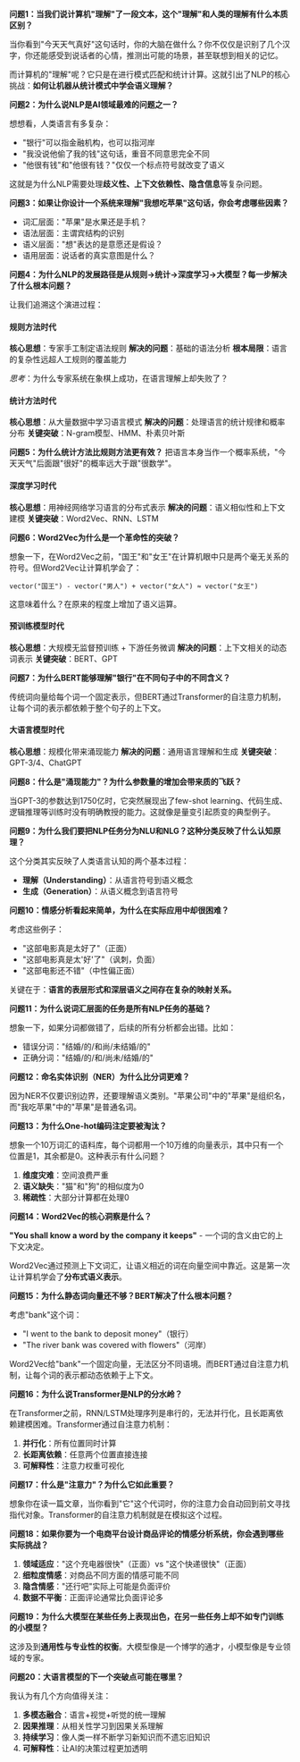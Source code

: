 **问题1：当我们说计算机"理解"了一段文本，这个"理解"和人类的理解有什么本质区别？**

当你看到"今天天气真好"这句话时，你的大脑在做什么？你不仅仅是识别了几个汉字，你还能感受到说话者的心情，推测出可能的场景，甚至联想到相关的记忆。

而计算机的"理解"呢？它只是在进行模式匹配和统计计算。这就引出了NLP的核心挑战：**如何让机器从统计模式中学会语义理解？**

**问题2：为什么说NLP是AI领域最难的问题之一？**

想想看，人类语言有多复杂：
- "银行"可以指金融机构，也可以指河岸
- "我没说他偷了我的钱"这句话，重音不同意思完全不同
- "他很有钱"和"他很有钱？"仅仅一个标点符号就改变了语义

这就是为什么NLP需要处理**歧义性、上下文依赖性、隐含信息**等复杂问题。

**问题3：如果让你设计一个系统来理解"我想吃苹果"这句话，你会考虑哪些因素？**

- 词汇层面："苹果"是水果还是手机？
- 语法层面：主谓宾结构的识别
- 语义层面："想"表达的是意愿还是假设？
- 语用层面：说话者的真实意图是什么？


**问题4：为什么NLP的发展路径是从规则→统计→深度学习→大模型？每一步解决了什么根本问题？**

让我们追溯这个演进过程：

#### 规则方法时代
**核心思想**：专家手工制定语法规则
**解决的问题**：基础的语法分析
**根本局限**：语言的复杂性远超人工规则的覆盖能力

*思考*：为什么专家系统在象棋上成功，在语言理解上却失败了？

#### 统计方法时代
**核心思想**：从大量数据中学习语言模式
**解决的问题**：处理语言的统计规律和概率分布
**关键突破**：N-gram模型、HMM、朴素贝叶斯

**问题5：为什么统计方法比规则方法更有效？**
把语言本身当作一个概率系统，"今天天气"后面跟"很好"的概率远大于跟"很数学"。

#### 深度学习时代
**核心思想**：用神经网络学习语言的分布式表示
**解决的问题**：语义相似性和上下文建模
**关键突破**：Word2Vec、RNN、LSTM

**问题6：Word2Vec为什么是一个革命性的突破？**

想象一下，在Word2Vec之前，"国王"和"女王"在计算机眼中只是两个毫无关系的符号。但Word2Vec让计算机学会了：
```
vector("国王") - vector("男人") + vector("女人") ≈ vector("女王")
```

这意味着什么？在原来的程度上增加了语义运算。

#### 预训练模型时代
**核心思想**：大规模无监督预训练 + 下游任务微调
**解决的问题**：上下文相关的动态词表示
**关键突破**：BERT、GPT

**问题7：为什么BERT能够理解"银行"在不同句子中的不同含义？**

传统词向量给每个词一个固定表示，但BERT通过Transformer的自注意力机制，让每个词的表示都依赖于整个句子的上下文。

#### 大语言模型时代
**核心思想**：规模化带来涌现能力
**解决的问题**：通用语言理解和生成
**关键突破**：GPT-3/4、ChatGPT

**问题8：什么是"涌现能力"？为什么参数量的增加会带来质的飞跃？**

当GPT-3的参数达到1750亿时，它突然展现出了few-shot learning、代码生成、逻辑推理等训练时没有明确教授的能力。这就像是量变引起质变的典型例子。

**问题9：为什么我们要把NLP任务分为NLU和NLG？这种分类反映了什么认知原理？**

这个分类其实反映了人类语言认知的两个基本过程：
- **理解（Understanding）**：从语言符号到语义概念
- **生成（Generation）**：从语义概念到语言符号

**问题10：情感分析看起来简单，为什么在实际应用中却很困难？**

考虑这些例子：
- "这部电影真是太好了"（正面）
- "这部电影真是太'好'了"（讽刺，负面）
- "这部电影还不错"（中性偏正面）

关键在于：**语言的表层形式和深层语义之间存在复杂的映射关系。**

**问题11：为什么说词汇层面的任务是所有NLP任务的基础？**

想象一下，如果分词都做错了，后续的所有分析都会出错。比如：
- 错误分词："结婚/的/和尚/未结婚/的"
- 正确分词："结婚/的/和/尚未/结婚/的"

**问题12：命名实体识别（NER）为什么比分词更难？**

因为NER不仅要识别边界，还要理解语义类别。"苹果公司"中的"苹果"是组织名，而"我吃苹果"中的"苹果"是普通名词。

**问题13：为什么One-hot编码注定要被淘汰？**

想象一个10万词汇的语料库，每个词都用一个10万维的向量表示，其中只有一个位置是1，其余都是0。这种表示有什么问题？

1. **维度灾难**：空间浪费严重
2. **语义缺失**："猫"和"狗"的相似度为0
3. **稀疏性**：大部分计算都在处理0

**问题14：Word2Vec的核心洞察是什么？**

**"You shall know a word by the company it keeps"** - 一个词的含义由它的上下文决定。

Word2Vec通过预测上下文词汇，让语义相近的词在向量空间中靠近。这是第一次让计算机学会了**分布式语义表示**。

**问题15：为什么静态词向量还不够？BERT解决了什么根本问题？**

考虑"bank"这个词：
- "I went to the bank to deposit money"（银行）
- "The river bank was covered with flowers"（河岸）

Word2Vec给"bank"一个固定向量，无法区分不同语境。而BERT通过自注意力机制，让每个词的表示都动态依赖于上下文。

**问题16：为什么说Transformer是NLP的分水岭？**

在Transformer之前，RNN/LSTM处理序列是串行的，无法并行化，且长距离依赖建模困难。Transformer通过自注意力机制：

1. **并行化**：所有位置同时计算
2. **长距离依赖**：任意两个位置直接连接
3. **可解释性**：注意力权重可视化

**问题17：什么是"注意力"？为什么它如此重要？**

想象你在读一篇文章，当你看到"它"这个代词时，你的注意力会自动回到前文寻找指代对象。Transformer的自注意力机制就是在模拟这个过程。

**问题18：如果你要为一个电商平台设计商品评论的情感分析系统，你会遇到哪些实际挑战？**

1. **领域适应**："这个充电器很快"（正面）vs "这个快递很快"（正面）
2. **细粒度情感**：对商品不同方面的情感可能不同
3. **隐含情感**："还行吧"实际上可能是负面评价
4. **数据不平衡**：正面评论通常比负面评论多

**问题19：为什么大模型在某些任务上表现出色，在另一些任务上却不如专门训练的小模型？**

这涉及到**通用性与专业性的权衡**。大模型像是一个博学的通才，小模型像是专业领域的专家。

**问题20：大语言模型的下一个突破点可能在哪里？**

我认为有几个方向值得关注：
1. **多模态融合**：语言+视觉+听觉的统一理解
2. **因果推理**：从相关性学习到因果关系理解
3. **持续学习**：像人类一样不断学习新知识而不遗忘旧知识
4. **可解释性**：让AI的决策过程更加透明